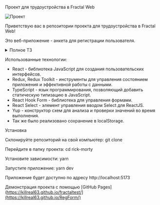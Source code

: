 Проект для трудоустройства в Fractal Web

![Проект](https://github.com/KillReal63/fractaltest/assets/104447337/d3272cef-51b6-4efd-b59b-5e46c22012b1)

Приветствую вас в репозитории проекта для трудоустройства в Fractal Web!

Это веб-приложение - анкета для регистрации пользователя.

<details>
  <summary>Полное ТЗ</summary>
  
Разработка формы описания профиля:
- Требуется разработать форму отправки данных по готовому макету.

Технические требования:
- Для разработки приложения использовать [макет](https://www.figma.com/file/g9tqzCpEpCe7ROq8lJloOc/FractalFrontTestAssignment?type=design&node-id=0-1&mode=design&t=LQUZzEUEzdb4KotJ-0)

В рамках дизайна формы реализовано 3 отдельных таба (шага) формы, которые можно переключать между собой. При переходе от таба к табу (в том числе возвращаясь на предыдущий) информация должна сохранятся.

На первом экране необходимо добавить информацию о себе и по нажатию на кнопку "Начать" будет происходить переход на форму. При переходе должен меняться роут.

На каждом этапе формы нужно валидировать значения конкретного шага.

После отправки формы показывать модальное окно с success или error. Модалку нужно будет разработать самому, не используя сторонние библиотеки или ui-компоненты.

Подготовить promise для отправки формы через api (fetch или axios) со всеми собранными данными (без привязки к api, просто подготовить). Сам запрос сымитировать через setTimeout.

Валидация и описание полей:
- nickname - строковое значение, максимальная длина 30 символов, могут быть просто буквы и цифры (спец символы запрещены)
- name - строковое значение, максимальная длина 50 символов, только буквы
- sername - строковое значение, максимальная длина 50 символов, только буквы
- phone - строковое значение, форма записи +7 (900) 000-00-00 - реализовать маску ввода, +7, (), -, уже подставленные символы, валидация - цифры
- email - строковое значение, валидация на email стандартная @ и .домен
- sex - enum 'man' | 'woman' реализовать как select
- advantages - массив строк, основной критерий - массив строк. По нажатию на “Плюс” должно добавляться новое поле и так же валидироваться.
- radio - number блок, в дизайне должна быть группа элементов RadioGroup
- checkbox - массив number, в дизайне должна быть группа элементов CheckboxGroup
- about - textarea блок максимальная длина 200 символов, в правом нижнем углу добавить счётчик символов без пробелов
</details>


Использованные технологии:

- React - библиотека JavaScript для создания пользовательских интерфейсов.
- Redux, Redux Toolkit - инструменты для управления состоянием приложения и эффективной работы с данными.
- TypeScript - язык программирования, позволяющий добавить статическую типизацию в JavaScript.
- React Hook Form - библиотека для управления формами.
- React Select - элемент управления вводом Select для ReactJS.
- Yup - конструктор схем для анализа и проверки значений во время выполнения.
- Так же было реализовано сохранение в localStorage.

Установка

Склонируйте репозиторий на свой компьютер:
git clone

Перейдите в папку проекта:
cd rick-morty

Установите зависимости:
yarn

Запустите приложение:
yarn dev

Приложение будет доступно по адресу http://localhost:5173

Демонстрация проекта с помощью [GitHub Pages](https://killreal63.github.io/fractaltest/](https://killreal63.github.io/RegForm/)
